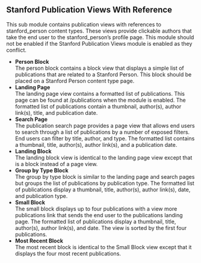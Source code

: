 Stanford Publication Views With Reference
---
This sub module contains publication views with references to stanford_person content types. These views provide clickable authors that take the end user to the stanford_person’s profile page. This module should not be enabled if the Stanford Publication Views module is enabled as they conflict. 

* **Person Block**   
The person block contains a block view that displays a simple list of publications that are related to a Stanford Person. This block should be placed on a Stanford Person content type page. 
* **Landing Page**   
The landing page view contains a formatted list of publications. This page can be found at /publications when the module is enabled. The formatted list of publications contain a thumbnail, author(s), author link(s), title, and publication date. 
* **Search Page**   
The publication search page provides a page view that allows end users to search through a list of publications by a number of exposed filters. End users can filter by title, author, and type. The formatted list contains a thumbnail, title, author(s), author link(s), and a publication date.
* **Landing Block**   
The landing block view is identical to the landing page view except that is a block instead of a page view.
* **Group by Type Block**   
The group by type block is similar to the landing page and search pages but groups the list of publications by publication type. The formatted list of publications display a thumbnail, title, author(s), author link(s), date, and publication type.
* **Small Block**   
The small block displays up to four publications with a view more publications link that sends the end user to the publications landing page. The formatted list of publications display a thumbnail, title, author(s), author link(s), and date. The view is sorted by the first four publications.
* **Most Recent Block**   
The most recent block is identical to the Small Block view except that it displays the four most recent publications. 
